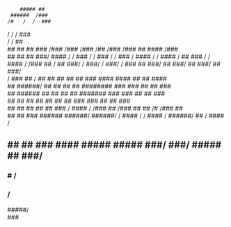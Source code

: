                                                                                                        
        ##### ##                                                                                       
     ######  /###                                                                                      
    /#   /  /  ###                                                                                     
   /    /  /    ###                                                                                    
       /  /      ##                                                                                    
      ## ##      ## ###  /###     /###     /###      /##       /###     /###   ##   ####       /###    
      ## ##      ##  ###/ #### / / ###  / / ###  /  / ###     / #### / / #### / ##    ###  /  / #### / 
    /### ##      /    ##   ###/ /   ###/ /   ###/  /   ###   ##  ###/ ##  ###/  ##     ###/  ##  ###/  
   / ### ##     /     ##       ##    ## ##        ##    ### ####     ####       ##      ##  ####       
      ## ######/      ##       ##    ## ##        ########    ###      ###      ##      ##    ###      
      ## ######       ##       ##    ## ##        #######       ###      ###    ##      ##      ###    
      ## ##           ##       ##    ## ##        ##              ###      ###  ##      ##        ###  
      ## ##           ##       ##    ## ###     / ####    /  /###  ## /###  ##  ##      /#   /###  ##  
      ## ##           ###       ######   ######/   ######/  / #### / / #### /    ######/ ## / #### /   
 ##   ## ##            ###       ####     #####     #####      ###/     ###/      #####   ##   ###/    
###   #  /                                                                                             
 ###    /                                                                                              
  #####/                                                                                               
    ###                                                                                                
